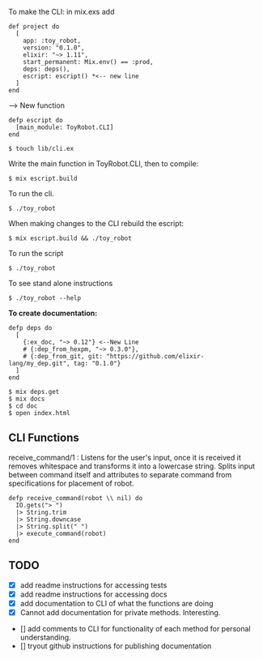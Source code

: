 To make the CLI:
in mix.exs add

    def project do
      [
        app: :toy_robot,
        version: "0.1.0",
        elixir: "~> 1.11",
        start_permanent: Mix.env() == :prod,
        deps: deps(),
        escript: escript() *<-- new line
      ]
    end

  --> New function

    defp escript do 
      [main_module: ToyRobot.CLI]
    end

    $ touch lib/cli.ex

Write the main function in ToyRobot.CLI, then to compile:

    $ mix escript.build

To run the cli.

    $ ./toy_robot

When making changes to the CLI rebuild the escript:

    $ mix escript.build && ./toy_robot

To run the script 

    $ ./toy_robot

To see stand alone instructions

    $ ./toy_robot --help

**To create documentation:**

    defp deps do
      [
        {:ex_doc, "~> 0.12"} <--New Line
        # {:dep_from_hexpm, "~> 0.3.0"},
        # {:dep_from_git, git: "https://github.com/elixir-lang/my_dep.git", tag: "0.1.0"}
      ]
    end 

    $ mix deps.get
    $ mix docs
    $ cd doc
    $ open index.html

  ## CLI Functions

  receive_command/1 : Listens for the user's input, once it is received it removes whitespace and transforms it into a lowercase string.
  Splits input between command itself and attributes to separate command from specifications for placement of robot.

    defp receive_command(robot \\ nil) do
      IO.gets("> ")
      |> String.trim
      |> String.downcase
      |> String.split(" ")
      |> execute_command(robot)
    end

  ## TODO

- [X] add readme instructions for accessing tests
- [X] add readme instructions for accessing docs
- [X] add documentation to CLI of what the functions are doing
- [X] Cannot add documentation for private methods. Interesting.
- [] add comments to CLI for functionality of each method for personal understanding.
- [] tryout github instructions for publishing documentation